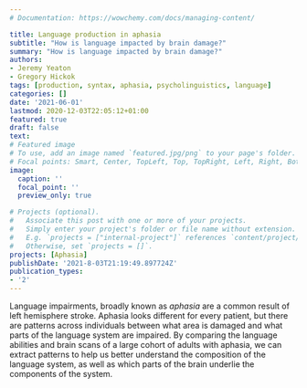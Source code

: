 ```yaml
---
# Documentation: https://wowchemy.com/docs/managing-content/

title: Language production in aphasia
subtitle: "How is language impacted by brain damage?"
summary: "How is language impacted by brain damage?"
authors:
- Jeremy Yeaton
- Gregory Hickok
tags: [production, syntax, aphasia, psycholinguistics, language]
categories: []
date: '2021-06-01'
lastmod: 2020-12-03T22:05:12+01:00
featured: true
draft: false
text:
# Featured image
# To use, add an image named `featured.jpg/png` to your page's folder.
# Focal points: Smart, Center, TopLeft, Top, TopRight, Left, Right, BottomLeft, Bottom, BottomRight.
image:
  caption: ''
  focal_point: ''
  preview_only: true

# Projects (optional).
#   Associate this post with one or more of your projects.
#   Simply enter your project's folder or file name without extension.
#   E.g. `projects = ["internal-project"]` references `content/project/deep-learning/index.md`.
#   Otherwise, set `projects = []`.
projects: [Aphasia]
publishDate: '2021-8-03T21:19:49.897724Z'
publication_types:
- '2'
---
```

Language impairments, broadly known as _aphasia_ are a common result of left hemisphere stroke. Aphasia looks different for every patient, but there are patterns across individuals between what area is damaged and what parts of the language system are impaired. By comparing the language abilities and brain scans of a large cohort of adults with aphasia, we can extract patterns to help us better understand the composition of the language system, as well as which parts of the brain underlie the components of the system.
